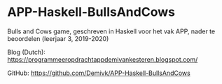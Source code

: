 # APP-Haskell-BullsAndCows
Bulls and Cows game, geschreven in Haskell voor het vak APP, nader te beoordelen (leerjaar 3, 2019-2020)

Blog (Dutch): https://programmeeropdrachtappdemivankesteren.blogspot.com/

GitHub: https://github.com/Demivk/APP-Haskell-BullsAndCows